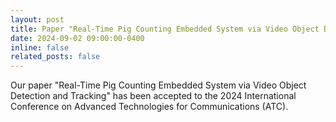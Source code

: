 ```yaml
---
layout: post
title: Paper "Real-Time Pig Counting Embedded System via Video Object Detection and Tracking" has been accepted to ATC 2024
date: 2024-09-02 09:00:00-0400
inline: false
related_posts: false
---
```


Our paper "Real-Time Pig Counting Embedded System via Video Object Detection and Tracking" has been accepted to the 2024 International Conference on Advanced Technologies for Communications (ATC).
